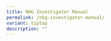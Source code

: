 ```yaml
---
title: NHG Investigator Manual
permalink: /nhg-investigator-manual/
variant: tiptap
description: ""
---
```

